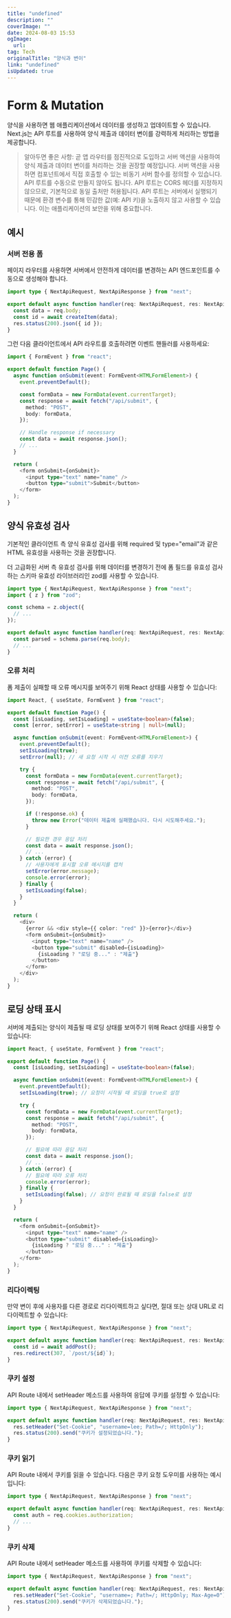 ```yaml
---
title: "undefined"
description: ""
coverImage: ""
date: 2024-08-03 15:53
ogImage: 
  url: 
tag: Tech
originalTitle: "양식과 변이"
link: "undefined"
isUpdated: true
---
```






# Form & Mutation

양식을 사용하면 웹 애플리케이션에서 데이터를 생성하고 업데이트할 수 있습니다. Next.js는 API 루트를 사용하여 양식 제출과 데이터 변이를 강력하게 처리하는 방법을 제공합니다.

> 알아두면 좋은 사항:
> 곧 앱 라우터를 점진적으로 도입하고 서버 액션을 사용하여 양식 제출과 데이터 변이를 처리하는 것을 권장할 예정입니다. 서버 액션을 사용하면 컴포넌트에서 직접 호출할 수 있는 비동기 서버 함수를 정의할 수 있습니다. API 루트를 수동으로 만들지 않아도 됩니다.
> API 루트는 CORS 헤더를 지정하지 않으므로, 기본적으로 동일 출처만 허용됩니다.
> API 루트는 서버에서 실행되기 때문에 환경 변수를 통해 민감한 값(예: API 키)을 노출하지 않고 사용할 수 있습니다. 이는 애플리케이션의 보안을 위해 중요합니다.

## 예시

<div class="content-ad"></div>

### 서버 전용 폼

페이지 라우터를 사용하면 서버에서 안전하게 데이터를 변경하는 API 엔드포인트를 수동으로 생성해야 합니다.

```typescript
import type { NextApiRequest, NextApiResponse } from "next";

export default async function handler(req: NextApiRequest, res: NextApiResponse) {
  const data = req.body;
  const id = await createItem(data);
  res.status(200).json({ id });
}
```

그런 다음 클라이언트에서 API 라우트를 호출하려면 이벤트 핸들러를 사용하세요:

<div class="content-ad"></div>

```typescript
import { FormEvent } from "react";

export default function Page() {
  async function onSubmit(event: FormEvent<HTMLFormElement>) {
    event.preventDefault();

    const formData = new FormData(event.currentTarget);
    const response = await fetch("/api/submit", {
      method: "POST",
      body: formData,
    });

    // Handle response if necessary
    const data = await response.json();
    // ...
  }

  return (
    <form onSubmit={onSubmit}>
      <input type="text" name="name" />
      <button type="submit">Submit</button>
    </form>
  );
}
```

## 양식 유효성 검사

기본적인 클라이언트 측 양식 유효성 검사를 위해 required 및 type="email"과 같은 HTML 유효성을 사용하는 것을 권장합니다.

더 고급화된 서버 측 유효성 검사를 위해 데이터를 변경하기 전에 폼 필드를 유효성 검사하는 스키마 유효성 라이브러리인 zod를 사용할 수 있습니다.

<div class="content-ad"></div>

```typescript
import type { NextApiRequest, NextApiResponse } from "next";
import { z } from "zod";

const schema = z.object({
  // ...
});

export default async function handler(req: NextApiRequest, res: NextApiResponse) {
  const parsed = schema.parse(req.body);
  // ...
}
```

### 오류 처리

폼 제출이 실패할 때 오류 메시지를 보여주기 위해 React 상태를 사용할 수 있습니다:

```typescript
import React, { useState, FormEvent } from "react";

export default function Page() {
  const [isLoading, setIsLoading] = useState<boolean>(false);
  const [error, setError] = useState<string | null>(null);

  async function onSubmit(event: FormEvent<HTMLFormElement>) {
    event.preventDefault();
    setIsLoading(true);
    setError(null); // 새 요청 시작 시 이전 오류를 지우기

    try {
      const formData = new FormData(event.currentTarget);
      const response = await fetch("/api/submit", {
        method: "POST",
        body: formData,
      });

      if (!response.ok) {
        throw new Error("데이터 제출에 실패했습니다. 다시 시도해주세요.");
      }

      // 필요한 경우 응답 처리
      const data = await response.json();
      // ...
    } catch (error) {
      // 사용자에게 표시할 오류 메시지를 캡처
      setError(error.message);
      console.error(error);
    } finally {
      setIsLoading(false);
    }
  }

  return (
    <div>
      {error && <div style={{ color: "red" }}>{error}</div>}
      <form onSubmit={onSubmit}>
        <input type="text" name="name" />
        <button type="submit" disabled={isLoading}>
          {isLoading ? "로딩 중..." : "제출"}
        </button>
      </form>
    </div>
  );
}
```

<div class="content-ad"></div>

## 로딩 상태 표시

서버에 제출되는 양식이 제출될 때 로딩 상태를 보여주기 위해 React 상태를 사용할 수 있습니다:

```typescript
import React, { useState, FormEvent } from "react";

export default function Page() {
  const [isLoading, setIsLoading] = useState<boolean>(false);

  async function onSubmit(event: FormEvent<HTMLFormElement>) {
    event.preventDefault();
    setIsLoading(true); // 요청이 시작될 때 로딩을 true로 설정

    try {
      const formData = new FormData(event.currentTarget);
      const response = await fetch("/api/submit", {
        method: "POST",
        body: formData,
      });

      // 필요에 따라 응답 처리
      const data = await response.json();
      // ...
    } catch (error) {
      // 필요에 따라 오류 처리
      console.error(error);
    } finally {
      setIsLoading(false); // 요청이 완료될 때 로딩을 false로 설정
    }
  }

  return (
    <form onSubmit={onSubmit}>
      <input type="text" name="name" />
      <button type="submit" disabled={isLoading}>
        {isLoading ? "로딩 중..." : "제출"}
      </button>
    </form>
  );
}
```

### 리다이렉팅

<div class="content-ad"></div>

만약 변이 후에 사용자를 다른 경로로 리다이렉트하고 싶다면, 절대 또는 상대 URL로 리다이렉트할 수 있습니다:

```typescript
import type { NextApiRequest, NextApiResponse } from "next";

export default async function handler(req: NextApiRequest, res: NextApiResponse) {
  const id = await addPost();
  res.redirect(307, `/post/${id}`);
}
```

### 쿠키 설정

API Route 내에서 setHeader 메소드를 사용하여 응답에 쿠키를 설정할 수 있습니다:

<div class="content-ad"></div>

```typescript
import type { NextApiRequest, NextApiResponse } from "next";

export default async function handler(req: NextApiRequest, res: NextApiResponse) {
  res.setHeader("Set-Cookie", "username=lee; Path=/; HttpOnly");
  res.status(200).send("쿠키가 설정되었습니다.");
}
```

### 쿠키 읽기

API Route 내에서 쿠키를 읽을 수 있습니다. 다음은 쿠키 요청 도우미를 사용하는 예시입니다:

```typescript
import type { NextApiRequest, NextApiResponse } from "next";

export default async function handler(req: NextApiRequest, res: NextApiResponse) {
  const auth = req.cookies.authorization;
  // ...
}
```

<div class="content-ad"></div>

### 쿠키 삭제

API Route 내에서 setHeader 메소드를 사용하여 쿠키를 삭제할 수 있습니다:

```typescript
import type { NextApiRequest, NextApiResponse } from "next";

export default async function handler(req: NextApiRequest, res: NextApiResponse) {
  res.setHeader("Set-Cookie", "username=; Path=/; HttpOnly; Max-Age=0");
  res.status(200).send("쿠키가 삭제되었습니다.");
}
```

<div class="content-ad"></div>
